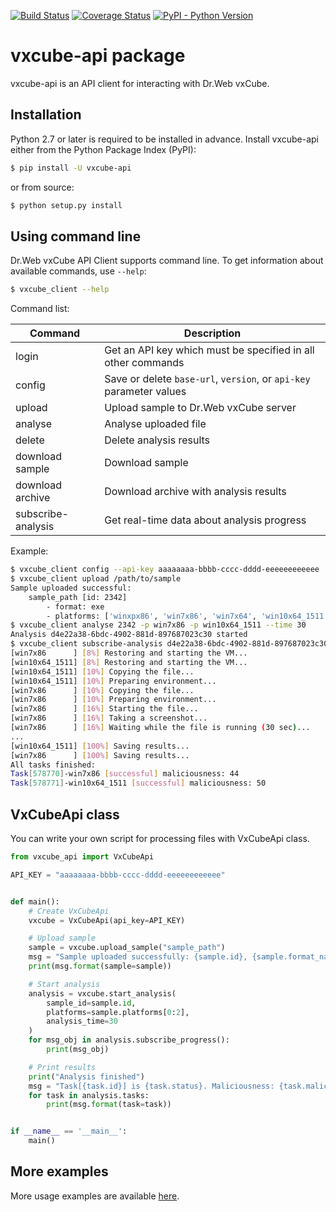 [![Build Status](https://travis-ci.org/DoctorWebLtd/vxcube-api.svg?branch=master)](https://travis-ci.org/DoctorWebLtd/vxcube-api/)
[![Coverage Status](https://coveralls.io/repos/github/DoctorWebLtd/vxcube-api/badge.svg?branch=master)](https://coveralls.io/github/DoctorWebLtd/vxcube-api?branch=master)
[![PyPI - Python Version](https://img.shields.io/pypi/pyversions/vxcube-api.svg)](https://pypi.org/project/vxcube-api/)

# vxcube-api package
vxcube-api is an API client for interacting with Dr.Web vxCube.

## Installation
Python 2.7 or later is required to be installed in advance.
Install vxcube-api either from the Python Package Index (PyPI):
```bash
$ pip install -U vxcube-api
```
or from source:
```bash
$ python setup.py install
```

## Using command line
Dr.Web vxCube API Client supports command line. To get information about available commands, use `--help`:
```bash
$ vxcube_client --help
```

Command list:

| Command            | Description                                                             |
| ------------------ | ----------------------------------------------------------------------- |
| login              | Get an API key which must be specified in all other commands            |
| config             | Save or delete `base-url`, `version`, or `api-key` parameter values     |
| upload             | Upload sample to Dr.Web vxCube server                                   |
| analyse            | Analyse uploaded file                                                   |
| delete             | Delete analysis results                                                 |
| download sample    | Download sample                                                         |
| download archive   | Download archive with analysis results                                  |
| subscribe-analysis | Get real-time data about analysis progress                              |
 
Example:
```bash
$ vxcube_client config --api-key aaaaaaaa-bbbb-cccc-dddd-eeeeeeeeeeee
$ vxcube_client upload /path/to/sample
Sample uploaded successful:
    sample_path [id: 2342]
        - format: exe
        - platforms: ['winxpx86', 'win7x86', 'win7x64', 'win10x64_1511']
$ vxcube_client analyse 2342 -p win7x86 -p win10x64_1511 --time 30
Analysis d4e22a38-6bdc-4902-881d-897687023c30 started
$ vxcube_client subscribe-analysis d4e22a38-6bdc-4902-881d-897687023c30
[win7x86      ] [8%] Restoring and starting the VM...
[win10x64_1511] [8%] Restoring and starting the VM...
[win10x64_1511] [10%] Copying the file...
[win10x64_1511] [10%] Preparing environment...
[win7x86      ] [10%] Copying the file...
[win7x86      ] [10%] Preparing environment...
[win7x86      ] [16%] Starting the file...
[win7x86      ] [16%] Taking a screenshot...
[win7x86      ] [16%] Waiting while the file is running (30 sec)...
...
[win10x64_1511] [100%] Saving results...
[win7x86      ] [100%] Saving results...
All tasks finished:
Task[578770]-win7x86 [successful] maliciousness: 44
Task[578771]-win10x64_1511 [successful] maliciousness: 50
```

## VxCubeApi class
You can write your own script for processing files with VxCubeApi class.

```python
from vxcube_api import VxCubeApi

API_KEY = "aaaaaaaa-bbbb-cccc-dddd-eeeeeeeeeeee"


def main():
    # Create VxCubeApi
    vxcube = VxCubeApi(api_key=API_KEY)

    # Upload sample
    sample = vxcube.upload_sample("sample_path")
    msg = "Sample uploaded successfully: {sample.id}, {sample.format_name}, {sample.platforms}"
    print(msg.format(sample=sample))

    # Start analysis
    analysis = vxcube.start_analysis(
        sample_id=sample.id,
        platforms=sample.platforms[0:2],
        analysis_time=30
    )
    for msg_obj in analysis.subscribe_progress():
        print(msg_obj)

    # Print results
    print("Analysis finished")
    msg = "Task[{task.id}] is {task.status}. Maliciousness: {task.maliciousness}"
    for task in analysis.tasks:
        print(msg.format(task=task))


if __name__ == '__main__':
    main()

```

## More examples
More usage examples are available [here](https://github.com/DoctorWebLtd/vxcube-api/tree/master/examples).